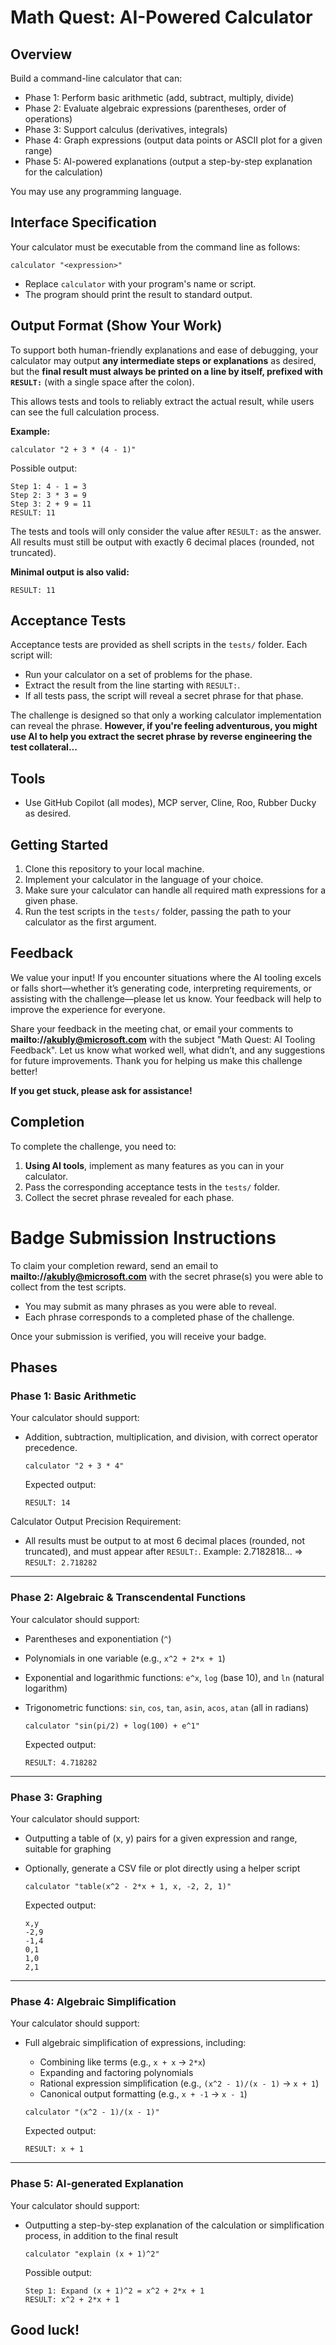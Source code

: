 # Math Quest: AI-Powered Calculator

## Overview

Build a command-line calculator that can:
- Phase 1: Perform basic arithmetic (add, subtract, multiply, divide)
- Phase 2: Evaluate algebraic expressions (parentheses, order of operations)
- Phase 3: Support calculus (derivatives, integrals)
- Phase 4: Graph expressions (output data points or ASCII plot for a given range)
- Phase 5: AI-powered explanations (output a step-by-step explanation for the calculation)

You may use any programming language.

## Interface Specification


Your calculator must be executable from the command line as follows:

```
calculator "<expression>"
```

- Replace `calculator` with your program's name or script.
- The program should print the result to standard output.

## Output Format (Show Your Work)

To support both human-friendly explanations and ease of debugging, your calculator may output **any intermediate steps or explanations** as desired, but the **final result must always be printed on a line by itself, prefixed with `RESULT:`** (with a single space after the colon).

This allows tests and tools to reliably extract the actual result, while users can see the full calculation process.

**Example:**
```
calculator "2 + 3 * (4 - 1)"
```
Possible output:
```
Step 1: 4 - 1 = 3
Step 2: 3 * 3 = 9
Step 3: 2 + 9 = 11
RESULT: 11
```

The tests and tools will only consider the value after `RESULT:` as the answer. All results must still be output with exactly 6 decimal places (rounded, not truncated).

**Minimal output is also valid:**
```
RESULT: 11
```

## Acceptance Tests


Acceptance tests are provided as shell scripts in the `tests/` folder.
Each script will:
- Run your calculator on a set of problems for the phase.
- Extract the result from the line starting with `RESULT:`.
- If all tests pass, the script will reveal a secret phrase for that phase.

The challenge is designed so that only a working calculator implementation can reveal the phrase.
**However, if you're feeling adventurous, you might use AI to help you extract the secret phrase by reverse engineering the test collateral...**

## Tools

- Use GitHub Copilot (all modes), MCP server, Cline, Roo, Rubber Ducky as desired.

## Getting Started

1. Clone this repository to your local machine.
2. Implement your calculator in the language of your choice.
3. Make sure your calculator can handle all required math expressions for a given phase.
4. Run the test scripts in the `tests/` folder, passing the path to your calculator as the first argument.

## Feedback
We value your input! If you encounter situations where the AI tooling excels or falls short—whether it’s generating code, interpreting requirements, or assisting with the challenge—please let us know. Your feedback will help to improve the experience for everyone.

Share your feedback in the meeting chat, or email your comments to **mailto://akubly@microsoft.com** with the subject "Math Quest: AI Tooling Feedback".
Let us know what worked well, what didn’t, and any suggestions for future improvements. Thank you for helping us make this challenge better!

**If you get stuck, please ask for assistance!**

## Completion

To complete the challenge, you need to:

1. **Using AI tools**, implement as many features as you can in your calculator.
2. Pass the corresponding acceptance tests in the `tests/` folder.
3. Collect the secret phrase revealed for each phase.

# Badge Submission Instructions
To claim your completion reward, send an email to **mailto://akubly@microsoft.com** with the secret phrase(s) you were able to collect from the test scripts.

- You may submit as many phrases as you were able to reveal.
- Each phrase corresponds to a completed phase of the challenge.

Once your submission is verified, you will receive your badge.

## Phases

### Phase 1: Basic Arithmetic

Your calculator should support:
- Addition, subtraction, multiplication, and division, with correct operator precedence.

  ```
  calculator "2 + 3 * 4"
  ```
  Expected output:
  ```
  RESULT: 14
  ```

Calculator Output Precision Requirement:
- All results must be output to at most 6 decimal places (rounded, not truncated), and must appear after `RESULT:`.
  Example: 2.7182818... => `RESULT: 2.718282`

---

### Phase 2: Algebraic & Transcendental Functions

Your calculator should support:
- Parentheses and exponentiation (`^`)
- Polynomials in one variable (e.g., `x^2 + 2*x + 1`)
- Exponential and logarithmic functions: `e^x`, `log` (base 10), and `ln` (natural logarithm)
- Trigonometric functions: `sin`, `cos`, `tan`, `asin`, `acos`, `atan` (all in radians)

  ```
  calculator "sin(pi/2) + log(100) + e^1"
  ```
  Expected output:
  ```
  RESULT: 4.718282
  ```

---


### Phase 3: Graphing

Your calculator should support:
- Outputting a table of (x, y) pairs for a given expression and range, suitable for graphing
- Optionally, generate a CSV file or plot directly using a helper script

  ```
  calculator "table(x^2 - 2*x + 1, x, -2, 2, 1)"
  ```
  Expected output:
  ```
  x,y
  -2,9
  -1,4
  0,1
  1,0
  2,1
  ```

---

### Phase 4: Algebraic Simplification

Your calculator should support:
- Full algebraic simplification of expressions, including:
  - Combining like terms (e.g., `x + x` → `2*x`)
  - Expanding and factoring polynomials
  - Rational expression simplification (e.g., `(x^2 - 1)/(x - 1)` → `x + 1`)
  - Canonical output formatting (e.g., `x + -1` → `x - 1`)

  ```
  calculator "(x^2 - 1)/(x - 1)"
  ```
  Expected output:
  ```
  RESULT: x + 1
  ```

---

### Phase 5: AI-generated Explanation

Your calculator should support:
- Outputting a step-by-step explanation of the calculation or simplification process, in addition to the final result

  ```
  calculator "explain (x + 1)^2"
  ```
  Possible output:
  ```
  Step 1: Expand (x + 1)^2 = x^2 + 2*x + 1
  RESULT: x^2 + 2*x + 1
  ```

## Good luck!